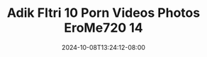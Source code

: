 --- 
title: "Adik FItri 10 Porn Videos Photos EroMe720 14"
description: "   video bokep Adik FItri 10 Porn Videos Photos EroMe720 14 yandek    "
date: 2024-10-08T13:24:12-08:00
file_code: "u08ax9nt0hpf"
draft: false
cover: "l2mrtryhn8zgzv27.jpg"
tags: ["Adik", "FItri", "Porn", "Videos", "Photos", "bokep-indo", "bokep-viral", "bokep-ig"]
length: 52
fld_id: "1392262"
foldername: "adikfitri"
categories: ["adikfitri"]
views: 61
---